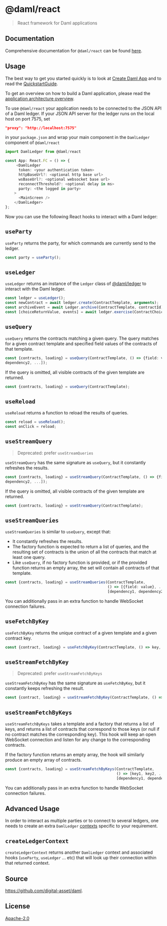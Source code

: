 # @daml/react

> React framework for Daml applications

## Documentation

Comprehensive documentation for `@daml/react` can be found [here](https://docs.daml.com/1.10.0/app-dev/bindings-ts/daml-react/index.html).

## Usage

The best way to get you started quickly is to look at [Create Daml App](https://github.com/digital-asset/create-daml-app)
and to read the [QuickstartGuide](https://docs.daml.com/getting-started/quickstart.html).

To get an overview on how to build a Daml application, please read the [application architecture overview](https://docs.daml.com/app-dev/app-arch.html).

To use `@daml/react` your application needs to be connected to the JSON API of a Daml ledger. If
your JSON API server for the ledger runs on the local host on port 7575, set

``` json
"proxy": "http://localhost:7575"
```

in your `package.json` and wrap your main component in the `DamlLedger` component of `@daml/react`

```typescript
import DamlLedger from @daml/react

const App: React.FC = () => {
     <DamlLedger
      token: <your authentication token>
      httpBaseUrl?: <optional http base url>
      wsBaseUrl?: <optional websocket base url>
      reconnectThreshold?: <optional delay in ms>
      party: <the logged in party>
    >
      <MainScreen />
    </DamlLedger>
};
```

Now you can use the following React hooks to interact with a Daml ledger:

`useParty`
----------
`useParty` returns the party, for which commands are currently send to the ledger.

```typescript
const party = useParty();
```

`useLedger`
-------------
`useLedger` returns an instance of the `Ledger` class of [@daml/ledger](https://docs.daml.com/app-dev/bindings-ts/daml-ledger/index.html) to interact with the Daml
ledger.

```typescript
const ledger = useLedger();
const newContract = await ledger.create(ContractTemplate, arguments);
const archiveEvent = await Ledger.archive(ContractTemplate, contractId);
const [choiceReturnValue, events] = await ledger.exercise(ContractChoice, contractId, choiceArguments);
```


`useQuery`
----------
`useQuery` returns the contracts matching a given query. The query matches for a given contract
template and specified field values of the contracts of that template.

```typescript
const {contracts, loading} = useQuery(ContractTemplate, () => {field: value}, [dependency1,
dependency2, ...]);
```

If the query is omitted, all visible contracts of the given template are returned.

```typescript
const {contracts, loading} = useQuery(ContractTemplate);
```

`useReload`
-----------
`useReload` returns a function to reload the results of queries.

```typescript
const reload = useReload();
const onClick = reload;
```

`useStreamQuery`
----------------

> Deprecated: prefer `useStreamQueries`

`useStreamQuery` has the same signature as `useQuery`, but it constantly refreshes the results.

```typescript
const {contracts, loading} = useStreamQuery(ContractTemplate, () => {field: value}, [dependency1,
dependency2, ...]);
```

If the query is omitted, all visible contracts of the given template are returned.

```typescript
const {contracts, loading} = useStreamQuery(ContractTemplate);
```

`useStreamQueries`
------------------

`useStreamQueries` is similar to `useQuery`, except that:
- It constantly refreshes the results.
- The factory function is expected to return a list of queries, and the
  resulting set of contracts is the union of all the contracts that match at
  least one query.
- Like `useQuery`, if no factory function is provided, or if the provided
  function returns an empty array, the set will contain all contracts of that
  template.

```typescript
const {contracts, loading} = useStreamQueries(ContractTemplate,
                                              () => [{field: value}, ...],
                                              [dependency1, dependency2, ...]);
```

You can additionally pass in an extra function to handle WebSocket connection
failures.

`useFetchByKey`
---------------
`useFetchByKey` returns the unique contract of a given template and a given contract key.

```typescript
const {contract, loading} = useFetchByKey(ContractTemplate, () => key, [dependency1, dependency2, ...]);
```

`useStreamFetchByKey`
---------------------

> Deprecated: prefer `useStreamFetchByKeys`

`useStreamFetchByKey` has the same signature as `useFetchByKey`, but it constantly keeps refreshing
the result.

```typescript
const {contract, loading} = useStreamFetchByKey(ContractTemplate, () => key, [dependency1, dependency2, ...]);
```

`useStreamFetchByKeys`
---------------------

`useStreamFetchByKeys` takes a template and a factory that returns a list of
keys, and returns a list of contracts that correspond to those keys (or null if
no contract matches the corresponding key). This hook will keep an open
WebSocket connection and listen for any change to the corresponding contracts.

If the factory function returns an empty array, the hook will similarly produce
an empty array of contracts.


```typescript
const {contracts, loading} = useStreamFetchByKeys(ContractTemplate,
                                                  () => [key1, key2, ...],
                                                  [dependency1, dependency2, ...]);
```

You can additionally pass in an extra function to handle WebSocket connection
failures.

## Advanced Usage

In order to interact as multiple parties or to connect to several ledgers, one needs to create an extra
`DamlLedger` [contexts](https://reactjs.org/docs/context.html) specific to your requirement.

`createLedgerContext`
---------------------
`createLedgerContext` returns another `DamlLedger` context and associated hooks (`useParty`, `useLedger` ... etc)
that will look up their connection within that returned context.

## Source
https://github.com/digital-asset/daml.

## License
[Apache-2.0](License)
